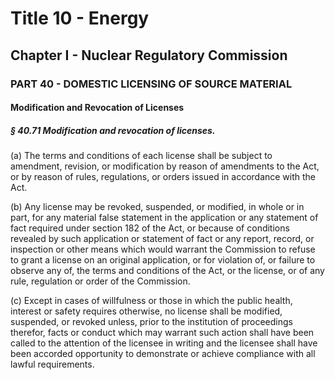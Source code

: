 
# Title 10 - Energy
## Chapter I - Nuclear Regulatory Commission
### PART 40 - DOMESTIC LICENSING OF SOURCE MATERIAL
#### Modification and Revocation of Licenses
##### § 40.71 Modification and revocation of licenses.

(a) The terms and conditions of each license shall be subject to amendment, revision, or modification by reason of amendments to the Act, or by reason of rules, regulations, or orders issued in accordance with the Act.

(b) Any license may be revoked, suspended, or modified, in whole or in part, for any material false statement in the application or any statement of fact required under section 182 of the Act, or because of conditions revealed by such application or statement of fact or any report, record, or inspection or other means which would warrant the Commission to refuse to grant a license on an original application, or for violation of, or failure to observe any of, the terms and conditions of the Act, or the license, or of any rule, regulation or order of the Commission.

(c) Except in cases of willfulness or those in which the public health, interest or safety requires otherwise, no license shall be modified, suspended, or revoked unless, prior to the institution of proceedings therefor, facts or conduct which may warrant such action shall have been called to the attention of the licensee in writing and the licensee shall have been accorded opportunity to demonstrate or achieve compliance with all lawful requirements.
